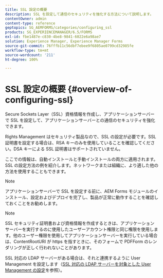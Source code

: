 ```yaml
---
title: SSL 設定の概要
description: SSL を設定して通信のセキュリティを強化する方法について説明します。
contentOwner: admin
content-type: reference
geptopics: SG_AEMFORMS/categories/configuring_ssl
products: SG_EXPERIENCEMANAGER/6.5/FORMS
exl-id: fbe1487e-c830-4be8-9841-6022e6a98ae7
solution: Experience Manager, Experience Manager Forms
source-git-commit: 76fffb11c56dbf7ebee9f6805ae0799cd32985fe
workflow-type: tm+mt
source-wordcount: '211'
ht-degree: 100%

---
```


# SSL 設定の概要 {#overview-of-configuring-ssl}

Secure Sockets Layer（SSL）資格情報を作成し、アプリケーションサーバーで SSL を設定して、アプリケーションサーバーとの通信のセキュリティを強化できます。

Rights Management はセキュリティ製品なので、SSL の設定が必要です。SSL 証明書を設定する場合は、RSA キーのみを使用していることを確認してください。DSA キーによる SSL 証明書はサポートされていません。

ここでの情報は、自動インストールと手動インストールの両方に適用されます。SSL の設定方法の例を紹介します。ネットワークまたは組織に、より適した他の方法を使用することもできます。

>[!NOTE]
>
>アプリケーションサーバーで SSL を設定する前に、AEM Forms モジュールのインストール、設定およびデプロイを完了し、製品が正常に動作することを確認しておくことをお勧めします。

>[!NOTE]
>
>SSL セキュリティ証明書および資格情報を作成するときは、アプリケーションサーバーを実行するのに使用したユーザーアカウント権限と同じ権限を使用します。他のユーザー権限を使用してアプリケーションサーバーを実行している場合は、ContentRootURI が https を指すときに、そのフォームで PDFForm のレンダリングが正しく行われないことがあります。

SSL 対応の LDAP サーバーがある場合は、それと連携するように User Management を設定します（[SSL 対応の LDAP サーバーを対象とした User Management の設定](/help/forms/using/admin-help/configure-user-management-ssl-enabled.md#configure-user-management-for-an-ssl-enabled-ldap-server)を参照）。

